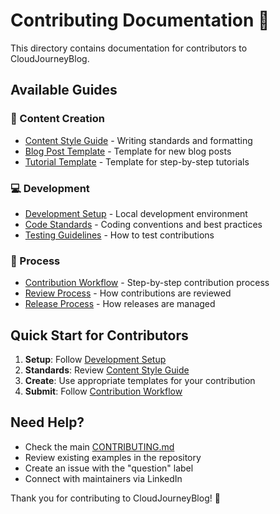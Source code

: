 # Contributing Documentation 🤝

This directory contains documentation for contributors to CloudJourneyBlog.

## Available Guides

### 📝 Content Creation
- [Content Style Guide](content-style-guide.md) - Writing standards and formatting
- [Blog Post Template](blog-post-template.md) - Template for new blog posts
- [Tutorial Template](tutorial-template.md) - Template for step-by-step tutorials

### 💻 Development
- [Development Setup](development-setup.md) - Local development environment
- [Code Standards](code-standards.md) - Coding conventions and best practices
- [Testing Guidelines](testing-guidelines.md) - How to test contributions

### 🔄 Process
- [Contribution Workflow](contribution-workflow.md) - Step-by-step contribution process
- [Review Process](review-process.md) - How contributions are reviewed
- [Release Process](release-process.md) - How releases are managed

## Quick Start for Contributors

1. **Setup**: Follow [Development Setup](development-setup.md)
2. **Standards**: Review [Content Style Guide](content-style-guide.md)
3. **Create**: Use appropriate templates for your contribution
4. **Submit**: Follow [Contribution Workflow](contribution-workflow.md)

## Need Help?

- Check the main [CONTRIBUTING.md](../../CONTRIBUTING.md)
- Review existing examples in the repository
- Create an issue with the "question" label
- Connect with maintainers via LinkedIn

Thank you for contributing to CloudJourneyBlog! 🎉

